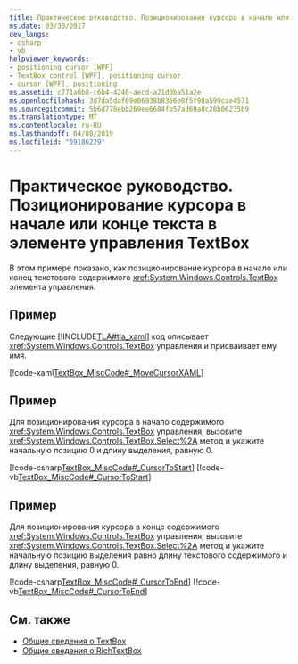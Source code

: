 ```yaml
---
title: Практическое руководство. Позиционирование курсора в начале или конце текста в элементе управления TextBox
ms.date: 03/30/2017
dev_langs:
- csharp
- vb
helpviewer_keywords:
- positioning cursor [WPF]
- TextBox control [WPF], positioning cursor
- cursor [WPF], positioning
ms.assetid: c771a0b8-c6b4-4240-aecd-a21d0ba51a2e
ms.openlocfilehash: 3d7da5daf09e06938b8366e0f5f98a599cae4571
ms.sourcegitcommit: 5b6d778ebb269ee6684fb57ad69a8c28b06235b9
ms.translationtype: MT
ms.contentlocale: ru-RU
ms.lasthandoff: 04/08/2019
ms.locfileid: "59186229"
---
```

# <a name="how-to-position-the-cursor-at-the-beginning-or-end-of-text-in-a-textbox-control"></a>Практическое руководство. Позиционирование курсора в начале или конце текста в элементе управления TextBox
В этом примере показано, как позиционирование курсора в начало или конец текстового содержимого <xref:System.Windows.Controls.TextBox> элемента управления.  
  
## <a name="example"></a>Пример  
 Следующие [!INCLUDE[TLA#tla_xaml](../../../../includes/tlasharptla-xaml-md.md)] код описывает <xref:System.Windows.Controls.TextBox> управления и присваивает ему имя.  
  
 [!code-xaml[TextBox_MiscCode#_MoveCursorXAML](~/samples/snippets/csharp/VS_Snippets_Wpf/TextBox_MiscCode/CSharp/Window1.xaml#_movecursorxaml)]  
  
## <a name="example"></a>Пример  
 Для позиционирования курсора в начало содержимого <xref:System.Windows.Controls.TextBox> управления, вызовите <xref:System.Windows.Controls.TextBox.Select%2A> метод и укажите начальную позицию 0 и длину выделения, равную 0.  
  
 [!code-csharp[TextBox_MiscCode#_CursorToStart](~/samples/snippets/csharp/VS_Snippets_Wpf/TextBox_MiscCode/CSharp/Window1.xaml.cs#_cursortostart)]
 [!code-vb[TextBox_MiscCode#_CursorToStart](~/samples/snippets/visualbasic/VS_Snippets_Wpf/TextBox_MiscCode/VisualBasic/Window1.xaml.vb#_cursortostart)]  
  
## <a name="example"></a>Пример  
 Для позиционирования курсора в конце содержимого <xref:System.Windows.Controls.TextBox> управления, вызовите <xref:System.Windows.Controls.TextBox.Select%2A> метод и укажите начальную позицию выделения равно длину текстового содержимого и длину выделения, равную 0.  
  
 [!code-csharp[TextBox_MiscCode#_CursorToEnd](~/samples/snippets/csharp/VS_Snippets_Wpf/TextBox_MiscCode/CSharp/Window1.xaml.cs#_cursortoend)]
 [!code-vb[TextBox_MiscCode#_CursorToEnd](~/samples/snippets/visualbasic/VS_Snippets_Wpf/TextBox_MiscCode/VisualBasic/Window1.xaml.vb#_cursortoend)]  
  
## <a name="see-also"></a>См. также

- [Общие сведения о TextBox](textbox-overview.md)
- [Общие сведения о RichTextBox](richtextbox-overview.md)
